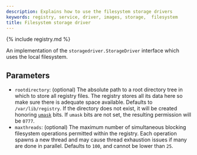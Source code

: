 ```yaml
---
description: Explains how to use the filesystem storage drivers
keywords: registry, service, driver, images, storage,  filesystem
title: Filesystem storage driver
---
```


{% include registry.md %}

An implementation of the `storagedriver.StorageDriver` interface which uses the local filesystem.

## Parameters

* `rootdirectory`: (optional) The absolute path to a root directory tree in which
to store all registry files. The registry stores all its data here so make sure
there is adequate space available. Defaults to `/var/lib/registry`. If the directory
does not exist, it will be created honoring [`umask`](https://man7.org/linux/man-pages/man2/umask.2.html)
bits. If `umask` bits are not set, the resulting permission will be `0777`.
* `maxthreads`: (optional) The maximum number of simultaneous blocking filesystem
operations permitted within the registry. Each operation spawns a new thread and
may cause thread exhaustion issues if many are done in parallel. Defaults to
`100`, and cannot be lower than `25`.
